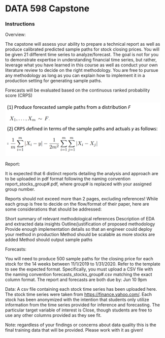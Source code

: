 # DATA 598 Capstone

### Instructions

Overview:

The capstone will assess your ability to prepare a technical report as well as
produce calibrated predicted sample paths for stock closing prices.
You will be given 21 different time series to analyze/forecast. The goal
is not for you to demonstrate expertise in understanding financial time series,
but rather, leverage what you have learned in this course as well as
conduct your own literature review to decide on the right methodology.
You are free to pursue any methodology as long as you can explain how to
implement it in a production setting for generating sample paths.

Forecasts will be evaluated based on the continuous ranked probability score (CRPS)

![](docs/CRPS_Formula.png)

Report:

It is expected that 6 distinct reports detailing the analysis and approach are to be uploaded in pdf format following
the naming convention report_stocks_group#.pdf, where group# is replaced with your
assigned group number.

Reports should not exceed more than 2 pages, excluding references!
While each group is free to decide on the flow/format of their paper, here
are some considerations that should be addressed:

Short summary of relevant methodological references 
Description of EDA and extracted data insights
Outline/justification of proposed methodology
Provide enough implementation details so that an engineer could deploy your method in  production
Method should be scalable as more stocks are added
Method should output sample paths

Forecasts:

You will need to produce 500 sample paths for the closing price for each stock 
for the 14 weeks between 11/1/2019 to 1/31/2020. Refer to the template 
to see the expected format. Specifically, you must upload a CSV file with the
naming convention forecasts_stocks_group#.csv matching the exact column format.
The report and forecasts are both due by: Jun 10 9pm


Data:
A csv file containing each stock time series has been uploaded here.
The stock time series were taken from https://finance.yahoo.com/. 
Each stock has been anonymized with the intention that students only utilize
information from the time series provided for inference and forecasting.
The particular target variable of interest is Close, though students are free to  
use any other columns provided as they see fit.

Note: regardless of your findings or concerns about data quality this is the final
training data that will be provided. Please work with it as given!


